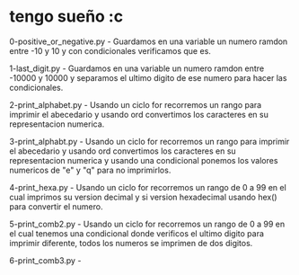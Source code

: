 # tengo sueño :c

0-positive_or_negative.py - Guardamos en una variable un numero ramdon entre -10 y 10 y con condicionales verificamos que es.

1-last_digit.py - Guardamos en una variable un numero ramdon entre -10000 y 10000 y separamos el ultimo digito de ese numero para hacer las condicionales.

2-print_alphabet.py - Usando un ciclo for recorremos un rango para imprimir el abecedario y usando ord convertimos los caracteres en su representacion numerica.

3-print_alphabt.py - Usando un ciclo for recorremos un rango para imprimir el abecedario y usando ord convertimos los caracteres en su representacion numerica y usando una condicional ponemos los valores numericos de "e" y "q" para no imprimirlos.

4-print_hexa.py - Usando un ciclo for recorremos un rango de 0 a 99 en el cual imprimos su version decimal y si version hexadecimal usando hex() para convertir el numero.

5-print_comb2.py - Usando un ciclo for recorremos un rango de 0 a 99 en el cual tenemos una condicional donde verificos el ultimo digito para imprimir diferente, todos los numeros se imprimen de dos digitos.

6-print_comb3.py -